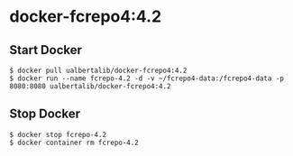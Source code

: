 # docker-fcrepo4:4.2

## Start Docker
```shell
$ docker pull ualbertalib/docker-fcrepo4:4.2
$ docker run --name fcrepo-4.2 -d -v ~/fcrepo4-data:/fcrepo4-data -p 8080:8080 ualbertalib/docker-fcrepo4:4.2
```

## Stop Docker
```shell
$ docker stop fcrepo-4.2
$ docker container rm fcrepo-4.2
```